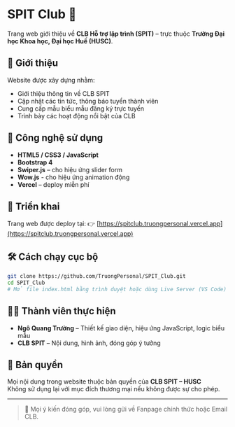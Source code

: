 # SPIT Club 🌟

Trang web giới thiệu về **CLB Hỗ trợ lập trình (SPIT)** – trực thuộc **Trường Đại học Khoa học, Đại học Huế (HUSC)**.

## 🧭 Giới thiệu

Website được xây dựng nhằm:
- Giới thiệu thông tin về CLB SPIT
- Cập nhật các tin tức, thông báo tuyển thành viên
- Cung cấp mẫu biểu mẫu đăng ký trực tuyến
- Trình bày các hoạt động nổi bật của CLB

## 📂 Công nghệ sử dụng

- **HTML5 / CSS3 / JavaScript**
- **Bootstrap 4**
- **Swiper.js** – cho hiệu ứng slider form
- **Wow.js** - cho hiệu ứng animation động
- **Vercel** – deploy miễn phí

## 🚀 Triển khai

Trang web được deploy tại:
👉 [https://spitclub.truongpersonal.vercel.app](https://spitclub.truongpersonal.vercel.app)

## 🛠 Cách chạy cục bộ

```bash
git clone https://github.com/TruongPersonal/SPIT_Club.git
cd SPIT_Club
# Mở file index.html bằng trình duyệt hoặc dùng Live Server (VS Code)
```

## 🧑‍💻 Thành viên thực hiện
- **Ngô Quang Trường** – Thiết kế giao diện, hiệu ứng JavaScript, logic biểu mẫu  
- **CLB SPIT** – Nội dung, hình ảnh, đóng góp ý tưởng

## 📌 Bản quyền

Mọi nội dung trong website thuộc bản quyền của **CLB SPIT – HUSC**  
Không sử dụng lại với mục đích thương mại nếu không được sự cho phép.

---

> 📣 Mọi ý kiến đóng góp, vui lòng gửi về Fanpage chính thức hoặc Email CLB.